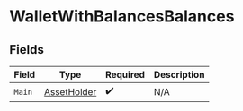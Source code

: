 # WalletWithBalancesBalances


## Fields

| Field                                             | Type                                              | Required                                          | Description                                       |
| ------------------------------------------------- | ------------------------------------------------- | ------------------------------------------------- | ------------------------------------------------- |
| `Main`                                            | [AssetHolder](../../models/shared/assetholder.md) | :heavy_check_mark:                                | N/A                                               |
